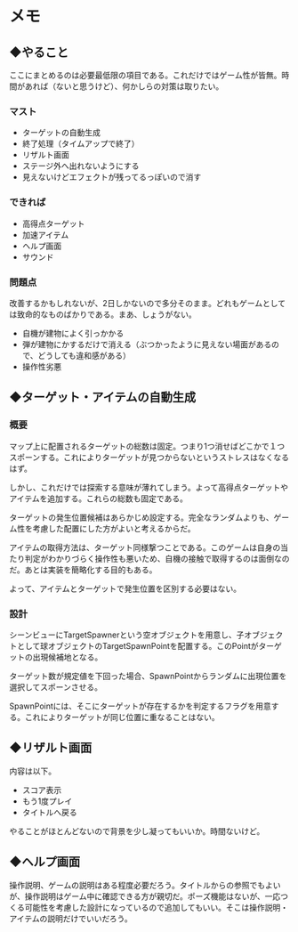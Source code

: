 # **メモ**

## **◆やること**

ここにまとめるのは必要最低限の項目である。これだけではゲーム性が皆無。時間があれば（ないと思うけど）、何かしらの対策は取りたい。

### **マスト**

+ ターゲットの自動生成
+ 終了処理（タイムアップで終了）
+ リザルト画面
+ ステージ外へ出れないようにする
+ 見えないけどエフェクトが残ってるっぽいので消す

### **できれば**

+ 高得点ターゲット
+ 加速アイテム
+ ヘルプ画面
+ サウンド

### **問題点**

改善するかもしれないが、2日しかないので多分そのまま。どれもゲームとしては致命的なものばかりである。まあ、しょうがない。

+ 自機が建物によく引っかかる
+ 弾が建物にかするだけで消える（ぶつかったように見えない場面があるので、どうしても違和感がある）
+ 操作性劣悪

## **◆ターゲット・アイテムの自動生成**

### **概要**

マップ上に配置されるターゲットの総数は固定。つまり1つ消せばどこかで１つスポーンする。これによりターゲットが見つからないというストレスはなくなるはず。

しかし、これだけでは探索する意味が薄れてしまう。よって高得点ターゲットやアイテムを追加する。これらの総数も固定である。

ターゲットの発生位置候補はあらかじめ設定する。完全なランダムよりも、ゲーム性を考慮した配置にした方がよいと考えるからだ。

アイテムの取得方法は、ターゲット同様撃つことである。このゲームは自身の当たり判定がわかりづらく操作性も悪いため、自機の接触で取得するのは面倒なのだ。あとは実装を簡略化する目的もある。

よって、アイテムとターゲットで発生位置を区別する必要はない。

### **設計**

シーンビューにTargetSpawnerという空オブジェクトを用意し、子オブジェクトとして球オブジェクトのTargetSpawnPointを配置する。このPointがターゲットの出現候補地となる。

ターゲット数が規定値を下回った場合、SpawnPointからランダムに出現位置を選択してスポーンさせる。

SpawnPointには、そこにターゲットが存在するかを判定するフラグを用意する。これによりターゲットが同じ位置に重なることはない。

## **◆リザルト画面**

内容は以下。

+ スコア表示
+ もう1度プレイ
+ タイトルへ戻る

やることがほとんどないので背景を少し凝ってもいいか。時間ないけど。

## **◆ヘルプ画面**

操作説明、ゲームの説明はある程度必要だろう。タイトルからの参照でもよいが、操作説明はゲーム中に確認できる方が親切だ。ポーズ機能はないが、一応つくる可能性を考慮した設計になっているので追加してもいい。そこは操作説明・アイテムの説明だけでいいだろう。
